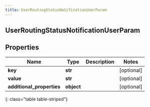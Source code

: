 ```yaml
---
title: UserRoutingStatusNotificationUserParam
---
```

## UserRoutingStatusNotificationUserParam

## Properties

|Name | Type | Description | Notes|
|------------ | ------------- | ------------- | -------------|
| **key** | **str** |  | [optional] |
| **value** | **str** |  | [optional] |
| **additional_properties** | **object** |  | [optional] |
{: class="table table-striped"}


